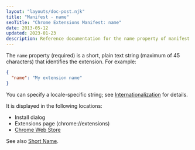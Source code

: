 ```yaml
---
layout: "layouts/doc-post.njk"
title: "Manifest - name"
seoTitle: "Chrome Extensions Manifest: name"
date: 2013-05-12
updated: 2023-01-23
description: Reference documentation for the name property of manifest.json.
---
```


The `name` property (required) is a short, plain text string (maximum of 45
characters) that identifies the extension. For example:

```json
{
  "name": "My extension name"
}
```

You can specify a locale-specific string; see [Internationalization][api-i18n]
for details.

It is displayed in the following locations:

- Install dialog
- Extensions page (chrome://extensions)
- [Chrome Web Store][cws]

See also [Short Name](short-name).

[api-i18n]: /docs/extensions/i18n
[cws]: https://chrome.google.com/webstore
[short-name]: /docs/extensions/mv3/manifest/short_name/
